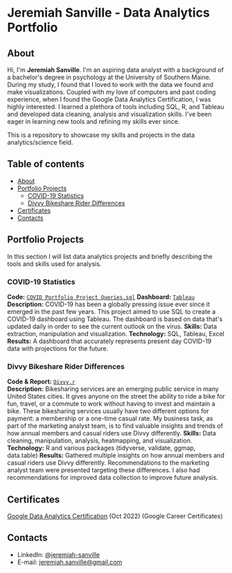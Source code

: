 # Jeremiah Sanville - Data Analytics Portfolio

## About

Hi, I'm **Jeremiah Sanville**. I'm an aspiring data analyst with a background of a bachelor's degree in psychology at the University of Southern Maine.
During my study, I found that I loved to work with the data we found and make visualizations. Coupled with my love of computers and past coding experience,
when I found the Google Data Analytics Certification, I was highly interested. I learned a plethora of tools including SQL, R, and Tableau and developed data cleaning, analysis and visualization skills. I've been eager in learning new tools and refining my skills ever since.

This is a repository to showcase my skills and projects in the data analytics/science field.

## Table of contents
- [About](#about)
- [Portfolio Projects](#portfolio-projects)
	+ [COVID-19 Statistics](#COVID-19-Statistics)
	+ [Divvy Bikeshare Rider Differences](#Divvy-Bikeshare-Rider-Differences)
- [Certificates](#certificates)
- [Contacts](#contacts)

## Portfolio Projects
In this section I will list data analytics projects and briefly describing the tools and skills used for analysis.

### COVID-19 Statistics
**Code:** [`COVID Portfolio Project Queries.sql`]()
**Dashboard:** [`Tableau`](https://public.tableau.com/app/profile/jeremiah.sanville/viz/COVIDPortfolioProject_16748248126930/Dashboard1#1)   
**Description:** COVID-19 has been a globally pressing issue ever since it emerged in the past few years. This project aimed to use SQL to create a COVID-19 dashboard using Tableau. The dashboard is based on data that's updated daily in order to see the current outlook on the virus.
**Skills:** Data extraction, manipulation and visualization. 
**Technology:** SQL, Tableau, Excel
**Results:** A dashboard that accurately represents present day COVID-19 data with projections for the future.  

### Divvy Bikeshare Rider Differences
**Code & Report:** [`Divvy.r`](https://www.kaggle.com/code/konoxians/divvy-annual-members-vs-casual-riders)    
**Description:** Bikesharing services are an emerging public service in many United States cities. It gives anyone on the street the ability to ride a bike for fun, travel, or a commute to work without having to invest and maintain a bike. These bikesharing services usually have two different options for payment: a membership or a one-time casual rate. My business task, as part of the marketing analyst team, is to find valuable insights and trends of how annual members and casual riders use Divvy differently.
**Skills:** Data cleaning, manipulation, analysis, heatmapping, and visualization.  
**Technology:** R and various packages (tidyverse, validate, ggmap, data.table)
**Results:** Gathered multiple insights on how annual members and casual riders use Divvy differently. Recommendations to the marketing analyst team were presented targeting these differences. I also had recommendations for improved data collection to improve future analysis. 


## Certificates

[Google Data Analytics Certification]([https://drive.google.com/file/d/1-12jUVj8OcLlTQ3147syWIP4nf9a2n9P/view?usp=sharing](https://www.coursera.org/account/accomplishments/specialization/certificate/XYU9B7NTK7Z7)) (Oct 2022) (Google Career Certificates)

## Contacts
- LinkedIn: [@jeremiah-sanville](https://www.linkedin.com/in/jeremiah-sanville/)
- E-mail: jeremiah.sanville@gmail.com

